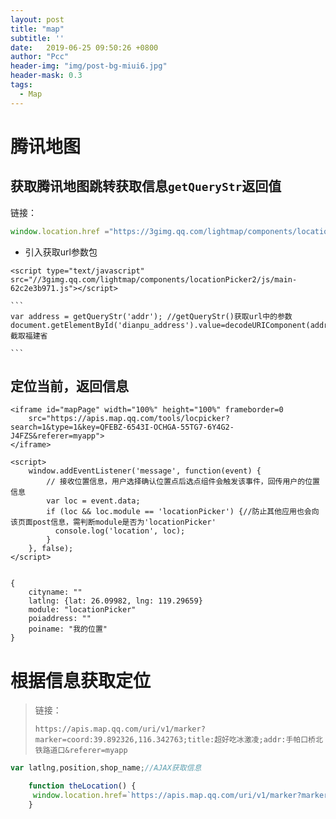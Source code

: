 ```yaml
---
layout: post
title: "map"
subtitle: ''
date:   2019-06-25 09:50:26 +0800
author: "Pcc"
header-img: "img/post-bg-miui6.jpg"
header-mask: 0.3
tags:
  - Map
---
```


# 腾讯地图

##  获取腾讯地图跳转获取信息`getQueryStr`返回值 
 链接：<br/>
```javascript
window.location.href ="https://3gimg.qq.com/lightmap/components/locationPicker2/index.html?search=1&type=0&policy=1&coordtype=3&zoom=18&backurl=http://localhost/store_manage/store_edit.html?dianpu_id=" + dianpu_id + "#no_ajax=1&key=QFEBZ-6543I-OCHGA-55TG7-6Y4G2-J4FZS&referer=myapp";
```


+ 引入获取url参数包
```
<script type="text/javascript" src="//3gimg.qq.com/lightmap/components/locationPicker2/js/main-62c2e3b971.js"></script>
```

    ```
    var address = getQueryStr('addr'); //getQueryStr()获取url中的参数
    document.getElementById('dianpu_address').value=decodeURIComponent(address.substr(3));//截取福建省
    
    ```

## 定位当前，返回信息

```
<iframe id="mapPage" width="100%" height="100%" frameborder=0
    src="https://apis.map.qq.com/tools/locpicker?search=1&type=1&key=QFEBZ-6543I-OCHGA-55TG7-6Y4G2-J4FZS&referer=myapp">
</iframe>
 
<script>
    window.addEventListener('message', function(event) {
        // 接收位置信息，用户选择确认位置点后选点组件会触发该事件，回传用户的位置信息
        var loc = event.data;
        if (loc && loc.module == 'locationPicker') {//防止其他应用也会向该页面post信息，需判断module是否为'locationPicker'
          console.log('location', loc);
        }
    }, false);
</script>
```

```

{
    cityname: ""
    latlng: {lat: 26.09982, lng: 119.29659}
    module: "locationPicker"
    poiaddress: ""
    poiname: "我的位置"
}

```



# 根据信息获取定位

>  链接：
> ```
> https://apis.map.qq.com/uri/v1/marker?marker=coord:39.892326,116.342763;title:超好吃冰激凌;addr:手帕口桥北铁路道口&referer=myapp
> ```

```javascript
var latlng,position,shop_name;//AJAX获取信息

    function theLocation() {
     window.location.href=`https://apis.map.qq.com/uri/v1/marker?marker=coord:${latlng};title:${shop_name};addr:${position}&referer=myapp`;
    }
```

